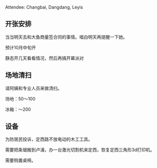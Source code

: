Attendee: Changbai, Dangdang, Leyis

## 开张安排

当当明天去和大鱼商量签合同的事情。唱白明天再提醒一下她。

预计10月中旬开

静态开几天看看情况，然后再搞开幕派对

## 场地清扫

请阿姨和专业人员来做清扫。

场地：50～100

冰箱：～200

## 设备

为防居民投诉，定西路不放电动的木工工具。

需要把条锯搬到卢浦，办一台激光切割机来定西，恢复定西三角形3d打印机。

需要购置桌椅。
